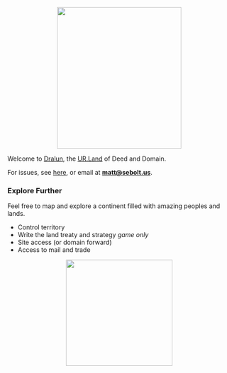 
<p align="center">
  <img src="https://github.com/nfnth/res/raw/main/site/bird.png" width="280" height="320" /></p>
  
Welcome to [Dralun](https://dralun.com), the [UR.Land](https://ur.land) of Deed and Domain.

For issues, see [here](https://github.com/nfnth/nfnth/issues), or email at **matt@sebolt.us**.

### Explore Further

Feel free to map and explore a continent filled with amazing peoples and lands. 

- Control territory
- Write the land treaty and strategy *game only*
- Site access (or domain forward)
- Access to mail and trade

<p align="center">
  <img src="https://github.com/nfnth/res/raw/main/site/fox.png" width="240" height="240" /></p>
